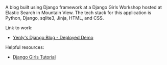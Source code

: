 A blog built using Django framework at a Django Girls Workshop hosted at Elastic Search in Mountain View. The tech stack for this application is Python, Django, sqlite3, Jinja, HTML, and CSS.

 Link to work:
 * [Yenly's Django Blog - Deployed Demo](http://yencodes.pythonanywhere.com/)

 Helpful resources:
 * [Django Girls Tutorial](https://tutorial.djangogirls.org/en/)
